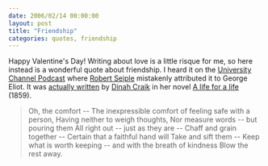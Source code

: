 ```yaml
---
date: 2006/02/14 00:00:00
layout: post
title: "Friendship"
categories: quotes, friendship
---
```


Happy Valentine's Day! Writing about love is a little risque for me, so here instead is a wonderful quote about friendship. I heard it on the [University Channel Podcast](http://uc.princeton.edu/main/) where [Robert Seiple](http://uc.princeton.edu/main/index.php?option=com_content&amp;task=view&amp;id=295&amp;Itemid=8) mistakenly attributed it to George Eliot. It was [actually written](http://www.geonius.com/eliot/quotes.html) by [Dinah Craik](http://www.scholars.nus.edu.sg/victorian/authors/craik/craikov.html) in her novel [A life for a life](http://www3.shropshire-cc.gov.uk/etexts/E000329.htm#X16) (1859).

> Oh, the comfort --
> The inexpressible comfort of feeling
> safe with a person,
> Having neither to weigh thoughts,
> Nor measure words -- but pouring them
> All right out -- just as they are --
> Chaff and grain together --
> Certain that a faithful hand will
> Take and sift them --
> Keep what is worth keeping --
> and with the breath of kindness
> Blow the rest away.

